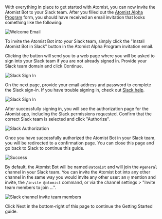 With everything in place to get started with Atomist, you can now
invite the Atomist Bot to your Slack team.  After you filled out
the [Atomist Alpha Program][alpha] form, you should have received an
email invitation that looks something like the following:

[alpha]: https://atomist.typeform.com/to/MseQBs (Atomist Alpha Program)

<div class="ss-container">
  <img src="../images/alpha-welcome-email.png" alt="Welcome Email" class="ss-medium">
</div>

To invite the Atomist Bot into your Slack team, simply click the
"Install Atomist Bot in Slack" button in the Atomist Alpha Program
invitation email.

Clicking the button will send you to a web page where you will be
asked to sign into your Slack team if you are not already signed in.
Provide your Slack team domain and click Continue.

<div class="ss-container">
  <img src="../images/slack-sign-in.png" alt="Slack Sign In" class="ss-small">
</div>

On the next page, provide your email address and password to complete
the Slack sign-in.  If you have trouble signing in, check
out [Slack help][slack-help].

[slack-help]: https://get.slack.help/hc/en-us/articles/212681477-Sign-in-to-Slack

<div class="ss-container">
  <img src="../images/slack-sign-in2.png" alt="Slack Sign In" class="ss-small">
</div>

After successfully signing in, you will see the authorization page for
the Atomist app, including the Slack permissions requested.  Confirm
that the correct Slack team is selected and click "Authorize".

<div class="ss-container">
  <img src="../images/slack-auth.png" alt="Slack Authorization" class="ss-small">
</div>

Once you have successfully authorized the Atomist Bot in your Slack
team, you will be redirected to a confirmation page.  You can close
this page and go back to Slack to continue this guide.

<div class="ss-container">
  <img src="../images/bot-success.png" alt="Success" class="ss-small">
</div>

By default, the Atomist Bot will be named `@atomist` and will join the
`#general` channel in your Slack team.  You can invite the Atomist bot
into any other channel in the same way you would invite any other
user: an `@` mention and invite, the `/invite @atomist` command, or
via the channel settings > "Invite team members to join ...".

<div class="ss-container">
  <img src="../images/slack-channel-invite.png" alt="Slack channel invite team members" class="ss-medium">
</div>

Click Next in the bottom-right of this page to continue the Getting
Started guide.
